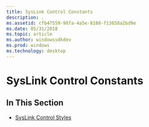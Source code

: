 ```yaml
---
title: SysLink Control Constants
description: .
ms.assetid: cfb47559-98fa-4a5e-8180-f13658a2bd9e
ms.date: 05/31/2018
ms.topic: article
ms.author: windowssdkdev
ms.prod: windows
ms.technology: desktop
---
```


# SysLink Control Constants

## In This Section

-   [SysLink Control Styles](syslink-control-styles.md)

 

 




